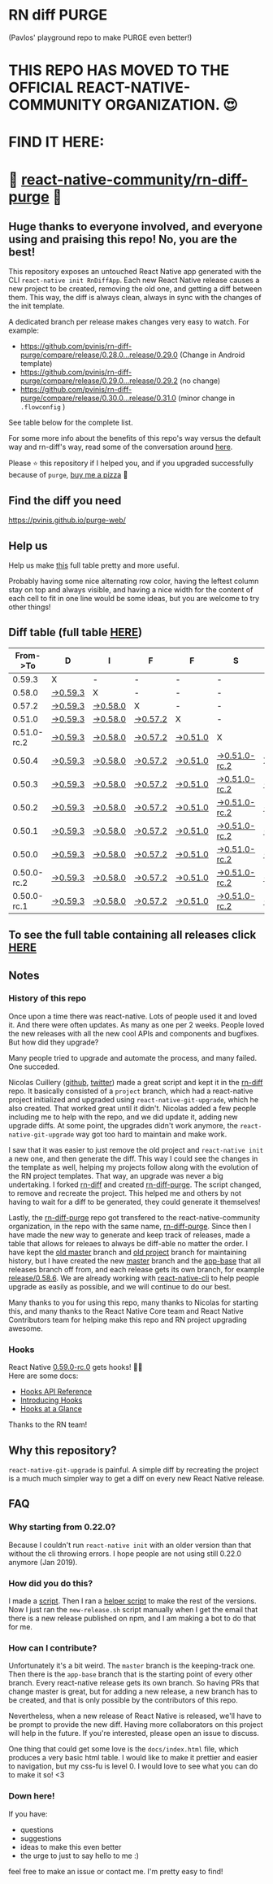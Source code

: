 # RN diff PURGE
(Pavlos' playground repo to make PURGE even better!)

# THIS REPO HAS MOVED TO THE OFFICIAL REACT-NATIVE-COMMUNITY ORGANIZATION. 😍
# FIND IT HERE:  
# 💪 [react-native-community/rn-diff-purge](https://github.com/react-native-community/rn-diff-purge) 🎉
## Huge thanks to everyone involved, and everyone using and praising this repo! No, you are the best!

This repository exposes an untouched React Native app generated with the CLI
`react-native init RnDiffApp`. Each new React Native release causes a new project to be created, removing the old one, and getting a diff between them. This way, the diff is always clean, always in sync with the changes of the init template.

A dedicated branch per release makes changes very easy
to watch. For example:

* https://github.com/pvinis/rn-diff-purge/compare/release/0.28.0...release/0.29.0
(Change in Android template)
* https://github.com/pvinis/rn-diff-purge/compare/release/0.29.0...release/0.29.2
(no change)
* https://github.com/pvinis/rn-diff-purge/compare/release/0.30.0...release/0.31.0
(minor change in `.flowconfig` )

See table below for the complete list.

For some more info about the benefits of this repo's way versus the default way and rn-diff's way, read some of the conversation around [here](https://github.com/react-native-community/discussions-and-proposals/issues/68#issuecomment-452227478).

Please :star: this repository if I helped you, and if you upgraded successfully because of `purge`, [buy me a pizza](https://www.buymeacoffee.com/DGWwHVZ4s) :pizza:

## Find the diff you need
https://pvinis.github.io/purge-web/

## Help us
Help us make [this](https://pvinis.github.io/rn-diff-purge) full table pretty and more useful.

Probably having some nice alternating row color, having the leftest column stay on top and always visible, and having a nice width for the content of each cell to fit in one line would be some ideas, but you are welcome to try other things!

## Diff table (full table [HERE](https://pvinis.github.io/rn-diff-purge))

| From->To    | D                                                                                               | I                                                                                               | F                                                                                               | F                                                                                               | S                                                                                                         |                                                                                                 | =                                                                                               | =                                                                                               |                                                                                                 | F                                                                                               | U                                                                                                         | N   |
| ----------- | ----------------------------------------------------------------------------------------------- | ----------------------------------------------------------------------------------------------- | ----------------------------------------------------------------------------------------------- | ----------------------------------------------------------------------------------------------- | --------------------------------------------------------------------------------------------------------- | ----------------------------------------------------------------------------------------------- | ----------------------------------------------------------------------------------------------- | ----------------------------------------------------------------------------------------------- | ----------------------------------------------------------------------------------------------- | ----------------------------------------------------------------------------------------------- | --------------------------------------------------------------------------------------------------------- | --- |
| 0.59.3      | X                                                                                               | -                                                                                               | -                                                                                               | -                                                                                               | -                                                                                                         | -                                                                                               | -                                                                                               | -                                                                                               | -                                                                                               | -                                                                                               | -                                                                                                         | -   |
| 0.58.0      | [->0.59.3](https://github.com/pvinis/rn-diff-purge/compare/release/0.58.0..release/0.59.3)      | X                                                                                               | -                                                                                               | -                                                                                               | -                                                                                                         | -                                                                                               | -                                                                                               | -                                                                                               | -                                                                                               | -                                                                                               | -                                                                                                         | -   |
| 0.57.2      | [->0.59.3](https://github.com/pvinis/rn-diff-purge/compare/release/0.57.2..release/0.59.3)      | [->0.58.0](https://github.com/pvinis/rn-diff-purge/compare/release/0.57.2..release/0.58.0)      | X                                                                                               | -                                                                                               | -                                                                                                         | -                                                                                               | -                                                                                               | -                                                                                               | -                                                                                               | -                                                                                               | -                                                                                                         | -   |
| 0.51.0      | [->0.59.3](https://github.com/pvinis/rn-diff-purge/compare/release/0.51.0..release/0.59.3)      | [->0.58.0](https://github.com/pvinis/rn-diff-purge/compare/release/0.51.0..release/0.58.0)      | [->0.57.2](https://github.com/pvinis/rn-diff-purge/compare/release/0.51.0..release/0.57.2)      | X                                                                                               | -                                                                                                         | -                                                                                               | -                                                                                               | -                                                                                               | -                                                                                               | -                                                                                               | -                                                                                                         | -   |
| 0.51.0-rc.2 | [->0.59.3](https://github.com/pvinis/rn-diff-purge/compare/release/0.51.0-rc.2..release/0.59.3) | [->0.58.0](https://github.com/pvinis/rn-diff-purge/compare/release/0.51.0-rc.2..release/0.58.0) | [->0.57.2](https://github.com/pvinis/rn-diff-purge/compare/release/0.51.0-rc.2..release/0.57.2) | [->0.51.0](https://github.com/pvinis/rn-diff-purge/compare/release/0.51.0-rc.2..release/0.51.0) | X                                                                                                         | -                                                                                               | -                                                                                               | -                                                                                               | -                                                                                               | -                                                                                               | -                                                                                                         | -   |
| 0.50.4      | [->0.59.3](https://github.com/pvinis/rn-diff-purge/compare/release/0.50.4..release/0.59.3)      | [->0.58.0](https://github.com/pvinis/rn-diff-purge/compare/release/0.50.4..release/0.58.0)      | [->0.57.2](https://github.com/pvinis/rn-diff-purge/compare/release/0.50.4..release/0.57.2)      | [->0.51.0](https://github.com/pvinis/rn-diff-purge/compare/release/0.50.4..release/0.51.0)      | [->0.51.0-rc.2](https://github.com/pvinis/rn-diff-purge/compare/release/0.50.4..release/0.51.0-rc.2)      | X                                                                                               | -                                                                                               | -                                                                                               | -                                                                                               | -                                                                                               | -                                                                                                         | -   |
| 0.50.3      | [->0.59.3](https://github.com/pvinis/rn-diff-purge/compare/release/0.50.3..release/0.59.3)      | [->0.58.0](https://github.com/pvinis/rn-diff-purge/compare/release/0.50.3..release/0.58.0)      | [->0.57.2](https://github.com/pvinis/rn-diff-purge/compare/release/0.50.3..release/0.57.2)      | [->0.51.0](https://github.com/pvinis/rn-diff-purge/compare/release/0.50.3..release/0.51.0)      | [->0.51.0-rc.2](https://github.com/pvinis/rn-diff-purge/compare/release/0.50.3..release/0.51.0-rc.2)      | [->0.50.4](https://github.com/pvinis/rn-diff-purge/compare/release/0.50.3..release/0.50.4)      | X                                                                                               | -                                                                                               | -                                                                                               | -                                                                                               | -                                                                                                         | -   |
| 0.50.2      | [->0.59.3](https://github.com/pvinis/rn-diff-purge/compare/release/0.50.2..release/0.59.3)      | [->0.58.0](https://github.com/pvinis/rn-diff-purge/compare/release/0.50.2..release/0.58.0)      | [->0.57.2](https://github.com/pvinis/rn-diff-purge/compare/release/0.50.2..release/0.57.2)      | [->0.51.0](https://github.com/pvinis/rn-diff-purge/compare/release/0.50.2..release/0.51.0)      | [->0.51.0-rc.2](https://github.com/pvinis/rn-diff-purge/compare/release/0.50.2..release/0.51.0-rc.2)      | [->0.50.4](https://github.com/pvinis/rn-diff-purge/compare/release/0.50.2..release/0.50.4)      | [->0.50.3](https://github.com/pvinis/rn-diff-purge/compare/release/0.50.2..release/0.50.3)      | X                                                                                               | -                                                                                               | -                                                                                               | -                                                                                                         | -   |
| 0.50.1      | [->0.59.3](https://github.com/pvinis/rn-diff-purge/compare/release/0.50.1..release/0.59.3)      | [->0.58.0](https://github.com/pvinis/rn-diff-purge/compare/release/0.50.1..release/0.58.0)      | [->0.57.2](https://github.com/pvinis/rn-diff-purge/compare/release/0.50.1..release/0.57.2)      | [->0.51.0](https://github.com/pvinis/rn-diff-purge/compare/release/0.50.1..release/0.51.0)      | [->0.51.0-rc.2](https://github.com/pvinis/rn-diff-purge/compare/release/0.50.1..release/0.51.0-rc.2)      | [->0.50.4](https://github.com/pvinis/rn-diff-purge/compare/release/0.50.1..release/0.50.4)      | [->0.50.3](https://github.com/pvinis/rn-diff-purge/compare/release/0.50.1..release/0.50.3)      | [->0.50.2](https://github.com/pvinis/rn-diff-purge/compare/release/0.50.1..release/0.50.2)      | X                                                                                               | -                                                                                               | -                                                                                                         | -   |
| 0.50.0      | [->0.59.3](https://github.com/pvinis/rn-diff-purge/compare/release/0.50.0..release/0.59.3)      | [->0.58.0](https://github.com/pvinis/rn-diff-purge/compare/release/0.50.0..release/0.58.0)      | [->0.57.2](https://github.com/pvinis/rn-diff-purge/compare/release/0.50.0..release/0.57.2)      | [->0.51.0](https://github.com/pvinis/rn-diff-purge/compare/release/0.50.0..release/0.51.0)      | [->0.51.0-rc.2](https://github.com/pvinis/rn-diff-purge/compare/release/0.50.0..release/0.51.0-rc.2)      | [->0.50.4](https://github.com/pvinis/rn-diff-purge/compare/release/0.50.0..release/0.50.4)      | [->0.50.3](https://github.com/pvinis/rn-diff-purge/compare/release/0.50.0..release/0.50.3)      | [->0.50.2](https://github.com/pvinis/rn-diff-purge/compare/release/0.50.0..release/0.50.2)      | [->0.50.1](https://github.com/pvinis/rn-diff-purge/compare/release/0.50.0..release/0.50.1)      | X                                                                                               | -                                                                                                         | -   |
| 0.50.0-rc.2 | [->0.59.3](https://github.com/pvinis/rn-diff-purge/compare/release/0.50.0-rc.2..release/0.59.3) | [->0.58.0](https://github.com/pvinis/rn-diff-purge/compare/release/0.50.0-rc.2..release/0.58.0) | [->0.57.2](https://github.com/pvinis/rn-diff-purge/compare/release/0.50.0-rc.2..release/0.57.2) | [->0.51.0](https://github.com/pvinis/rn-diff-purge/compare/release/0.50.0-rc.2..release/0.51.0) | [->0.51.0-rc.2](https://github.com/pvinis/rn-diff-purge/compare/release/0.50.0-rc.2..release/0.51.0-rc.2) | [->0.50.4](https://github.com/pvinis/rn-diff-purge/compare/release/0.50.0-rc.2..release/0.50.4) | [->0.50.3](https://github.com/pvinis/rn-diff-purge/compare/release/0.50.0-rc.2..release/0.50.3) | [->0.50.2](https://github.com/pvinis/rn-diff-purge/compare/release/0.50.0-rc.2..release/0.50.2) | [->0.50.1](https://github.com/pvinis/rn-diff-purge/compare/release/0.50.0-rc.2..release/0.50.1) | [->0.50.0](https://github.com/pvinis/rn-diff-purge/compare/release/0.50.0-rc.2..release/0.50.0) | X                                                                                                         | -   |
| 0.50.0-rc.1 | [->0.59.3](https://github.com/pvinis/rn-diff-purge/compare/release/0.50.0-rc.1..release/0.59.3) | [->0.58.0](https://github.com/pvinis/rn-diff-purge/compare/release/0.50.0-rc.1..release/0.58.0) | [->0.57.2](https://github.com/pvinis/rn-diff-purge/compare/release/0.50.0-rc.1..release/0.57.2) | [->0.51.0](https://github.com/pvinis/rn-diff-purge/compare/release/0.50.0-rc.1..release/0.51.0) | [->0.51.0-rc.2](https://github.com/pvinis/rn-diff-purge/compare/release/0.50.0-rc.1..release/0.51.0-rc.2) | [->0.50.4](https://github.com/pvinis/rn-diff-purge/compare/release/0.50.0-rc.1..release/0.50.4) | [->0.50.3](https://github.com/pvinis/rn-diff-purge/compare/release/0.50.0-rc.1..release/0.50.3) | [->0.50.2](https://github.com/pvinis/rn-diff-purge/compare/release/0.50.0-rc.1..release/0.50.2) | [->0.50.1](https://github.com/pvinis/rn-diff-purge/compare/release/0.50.0-rc.1..release/0.50.1) | [->0.50.0](https://github.com/pvinis/rn-diff-purge/compare/release/0.50.0-rc.1..release/0.50.0) | [->0.50.0-rc.2](https://github.com/pvinis/rn-diff-purge/compare/release/0.50.0-rc.1..release/0.50.0-rc.2) | X   |

## To see the full table containing all releases click [HERE](https://pvinis.github.io/rn-diff-purge)

## Notes

### History of this repo

Once upon a time there was react-native. Lots of people used it and loved it. And there were often updates. As many as one per 2 weeks. People loved the new releases with all the new cool APIs and components and bugfixes. But how did they upgrade?

Many people tried to upgrade and automate the process, and many failed. One succeded.

Nicolas Cuillery ([github](https://github.com/ncuillery), [twitter](https://twitter.com/ncuillery)) made a great script and kept it in the [rn-diff](https://github.com/ncuillery/rn-diff) repo. It basically consisted of a `project` branch, which had a react-native project initialized and upgraded using `react-native-git-upgrade`, which he also created. That worked great until it didn't. Nicolas added a few people including me to help with the repo, and we did update it, adding new upgrade diffs. At some point, the upgrades didn't work anymore, the `react-native-git-upgrade` way got too hard to maintain and make work.

I saw that it was easier to just remove the old project and `react-native init` a new one, and then generate the diff. This way I could see the changes in the template as well, helping my projects follow along with the evolution of the RN project templates. That way, an upgrade was never a big undertaking. I forked [rn-diff](https://github.com/ncuillery/rn-diff) and created [rn-diff-purge](https://github.com/pvinis/rn-diff-purge). The script changed, to remove and recreate the project. This helped me and others by not having to wait for a diff to be generated, they could generate it themselves!

Lastly, the [rn-diff-purge](https://github.com/pvinis/rn-diff-purge) repo got transfered to the react-native-community organization, in the repo with the same name, [rn-diff-purge](https://github.com/react-native-community/rn-diff-purge). Since then I have made the new way to generate and keep track of releases, made a table that allows for releaes to always be diff-able no matter the order. I have kept the [old master](https://github.com/pvinis/rn-diff-purge/tree/old/master) branch and [old project](https://github.com/pvinis/rn-diff-purge/tree/old/project) branch for maintaining history, but I have created the new [master](https://github.com/pvinis/rn-diff-purge/tree/master) branch and the [app-base](https://github.com/pvinis/rn-diff-purge/tree/app-base) that all releases branch off from, and each release gets its own branch, for example [release/0.58.6](https://github.com/pvinis/rn-diff-purge/tree/release/0.58.6). We are already working with [react-native-cli](https://github.com/react-native-community/react-native-cli) to help people upgrade as easily as possible, and we will continue to do our best.

Many thanks to you for using this repo, many thanks to Nicolas for starting this, and many thanks to the React Native Core team and React Native Contributors team for helping make this repo and RN project upgrading awesome.

### Hooks
React Native [0.59.0-rc.0](https://github.com/pvinis/rn-diff-purge#version-changes) gets hooks! 🎉🥳  
Here are some docs:
- [Hooks API Reference](https://reactjs.org/docs/hooks-reference.html)
- [Introducing Hooks](https://reactjs.org/docs/hooks-intro.html)
- [Hooks at a Glance](https://reactjs.org/docs/hooks-overview.html)

Thanks to the RN team!

## Why this repository?
`react-native-git-upgrade` is painful. A simple diff by recreating the project is a much much simpler way to get a diff on every new React Native release.

## FAQ

### Why starting from 0.22.0?

Because I couldn't run `react-native init` with an older version than that without the cli throwing errors. I hope people are not using still 0.22.0 anymore (Jan 2019).

### How did you do this?

I made a [script](https://github.com/pvinis/rn-diff-purge/blob/master/new-release.sh). Then I ran a [helper script](https://github.com/pvinis/rn-diff-purge/blob/master/new-release.sh) to make the rest of the versions.
Now I just ran the `new-release.sh` script manually when I get the email that there is a new release published on npm, and I am making a bot to do that for me.

### How can I contribute?

Unfortunately it's a bit weird. The `master` branch is the keeping-track one. Then there is the `app-base` branch that is the starting point of every other branch. Every react-native release gets its own branch. So having PRs that change master is great, but for adding a new release, a new branch has to be created, and that is only possible by the contributors of this repo.

Nevertheless, when a new release of React Native is released, we'll have to be prompt to provide
the new diff. Having more collaborators on this project will help in the future. If you're interested, please open an issue to discuss.

One thing that could get some love is the `docs/index.html` file, which produces a very basic html table. I would like to make it prettier and easier to navigation, but my css-fu is level 0. I would love to see what you can do to make it so! <3

### Down here!

If you have: 
- questions
- suggestions
- ideas to make this even better
- the urge to just to say hello to me :)

feel free to make an issue or contact me. I'm pretty easy to find!
